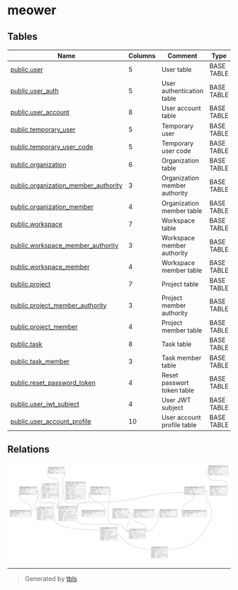 # meower

## Tables

| Name                                                                            | Columns | Comment                       | Type       |
| ------------------------------------------------------------------------------- | ------- | ----------------------------- | ---------- |
| [public.user](public.user.md)                                                   | 5       | User table                    | BASE TABLE |
| [public.user_auth](public.user_auth.md)                                         | 5       | User authentication table     | BASE TABLE |
| [public.user_account](public.user_account.md)                                   | 8       | User account table            | BASE TABLE |
| [public.temporary_user](public.temporary_user.md)                               | 5       | Temporary user                | BASE TABLE |
| [public.temporary_user_code](public.temporary_user_code.md)                     | 5       | Temporary user code           | BASE TABLE |
| [public.organization](public.organization.md)                                   | 6       | Organization table            | BASE TABLE |
| [public.organization_member_authority](public.organization_member_authority.md) | 3       | Organization member authority | BASE TABLE |
| [public.organization_member](public.organization_member.md)                     | 4       | Organization member table     | BASE TABLE |
| [public.workspace](public.workspace.md)                                         | 7       | Workspace table               | BASE TABLE |
| [public.workspace_member_authority](public.workspace_member_authority.md)       | 3       | Workspace member authority    | BASE TABLE |
| [public.workspace_member](public.workspace_member.md)                           | 4       | Workspace member table        | BASE TABLE |
| [public.project](public.project.md)                                             | 7       | Project table                 | BASE TABLE |
| [public.project_member_authority](public.project_member_authority.md)           | 3       | Project member authority      | BASE TABLE |
| [public.project_member](public.project_member.md)                               | 4       | Project member table          | BASE TABLE |
| [public.task](public.task.md)                                                   | 8       | Task table                    | BASE TABLE |
| [public.task_member](public.task_member.md)                                     | 3       | Task member table             | BASE TABLE |
| [public.reset_password_token](public.reset_password_token.md)                   | 4       | Reset passwort token table    | BASE TABLE |
| [public.user_jwt_subject](public.user_jwt_subject.md)                           | 4       | User JWT subject              | BASE TABLE |
| [public.user_account_profile](public.user_account_profile.md)                   | 10      | User account profile table    | BASE TABLE |

## Relations

![er](schema.svg)

---

> Generated by [tbls](https://github.com/k1LoW/tbls)
